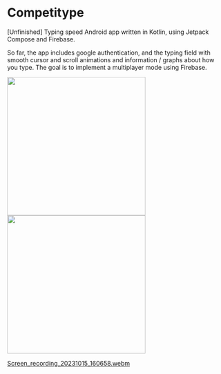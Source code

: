 # Competitype
[Unfinished] Typing speed Android app written in Kotlin, using Jetpack Compose and Firebase.

So far, the app includes google authentication, and the typing field with smooth cursor and scroll animations and information / graphs about how you type. The goal is to implement a multiplayer mode using Firebase.

<p>
  <img src="https://github.com/Patoche692/Competitype/assets/54531293/de5da7f2-dd75-4925-b54f-593ab6fb792b" width="320"/>
  <img src="https://github.com/Patoche692/Competitype/assets/54531293/3c77166f-053a-4c2f-984d-5a424012d70b" width="320"/>
</p>

[Screen_recording_20231015_160658.webm](https://github.com/Patoche692/Competitype/assets/54531293/56d62e88-fbdd-4785-a955-ca21098d891b)
